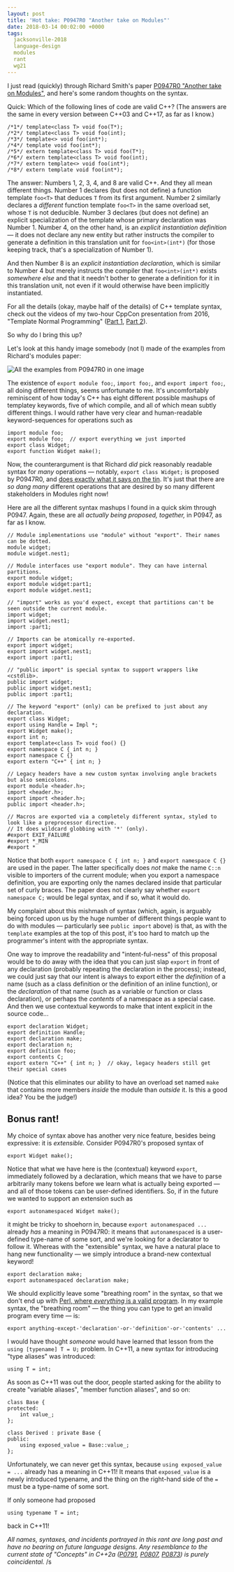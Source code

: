 ```yaml
---
layout: post
title: 'Hot take: P0947R0 "Another take on Modules"'
date: 2018-03-14 00:02:00 +0000
tags:
  jacksonville-2018
  language-design
  modules
  rant
  wg21
---
```


I just read (quickly) through Richard Smith's paper
[P0947R0 "Another take on Modules"](http://www.open-std.org/jtc1/sc22/wg21/docs/papers/2018/p0947r0.html),
and here's some random thoughts on the syntax.

Quick: Which of the following lines of code are valid C++? (The answers are the same in every version
between C++03 and C++17, as far as I know.)

    /*1*/ template<class T> void foo(T*);
    /*2*/ template<class T> void foo(int);
    /*3*/ template<> void foo(int*);
    /*4*/ template void foo(int*);
    /*5*/ extern template<class T> void foo(T*);
    /*6*/ extern template<class T> void foo(int);
    /*7*/ extern template<> void foo(int*);
    /*8*/ extern template void foo(int*);

The answer: Numbers 1, 2, 3, 4, and 8 are valid C++. And they all mean different things.
Number 1 declares (but does not define) a function template `foo<T>` that deduces `T` from its
first argument. Number 2 similarly declares a _different_ function template `foo<T>` in the
same overload set, whose `T` is not deducible. Number 3 declares (but does not define) an
explicit specialization of the template whose primary declaration was Number 1. Number 4,
on the other hand, is an _explicit instantiation definition_ — it does not declare any new
entity but rather instructs the compiler to generate a definition in this translation unit
for `foo<int>(int*)` (for those keeping track, that's a specialization of Number 1).

And then Number 8 is an _explicit instantiation declaration_, which is similar to Number 4
but merely instructs the compiler that `foo<int>(int*)` exists _somewhere else_ and that it
needn't bother to generate a definition for it in this translation unit, not even if it would
otherwise have been implicitly instantiated.

For all the details (okay, maybe half of the details) of C++ template syntax, check out
the videos of my two-hour CppCon presentation from 2016, "Template Normal Programming"
([Part 1](https://www.youtube.com/watch?v=vwrXHznaYLA), [Part 2](https://www.youtube.com/watch?v=VIz6xBvwYd8)).

So why do I bring this up?

Let's look at this handy image somebody (not I) made of the examples from Richard's modules paper:

![All the examples from P0947R0 in one image](https://i.imgur.com/tZ1G47w.png)

The existence of `export module foo;`, `import foo;`, and `export import foo;`, all doing different
things, seems unfortunate to me. It's uncomfortably reminiscent of how today's C++ has eight different
possible mashups of templatey keywords, five of which compile, and all of which mean subtly different things.
I would rather have very clear and human-readable keyword-sequences for operations such as

    import module foo;
    export module foo;  // export everything we just imported
    export class Widget;
    export function Widget make();

Now, the counterargument is that Richard *did* pick reasonably readable syntax for *many* operations
— notably, `export class Widget;` is proposed by P0947R0, and [does exactly what it says on the tin](https://en.wikipedia.org/wiki/Does_exactly_what_it_says_on_the_tin).
It's just that there are *so dang many* different operations that are desired by so many different
stakeholders in Modules right now!

Here are all the different syntax mashups I found in a quick skim through P0947. Again, these are
all *actually being proposed, together,* in P0947, as far as I know.

    // Module implementations use "module" without "export". Their names can be dotted.
    module widget;
    module widget.nest1;

    // Module interfaces use "export module". They can have internal partitions.
    export module widget;
    export module widget:part1;
    export module widget.nest1;

    // "import" works as you'd expect, except that partitions can't be seen outside the current module.
    import widget;
    import widget.nest1;
    import :part1;

    // Imports can be atomically re-exported.
    export import widget;
    export import widget.nest1;
    export import :part1;

    // "public import" is special syntax to support wrappers like <cstdlib>.
    public import widget;
    public import widget.nest1;
    public import :part1;

    // The keyword "export" (only) can be prefixed to just about any declaration.
    export class Widget;
    export using Handle = Impl *;
    export Widget make();
    export int n;
    export template<class T> void foo() {}
    export namespace C { int n; }
    export namespace C {}
    export extern "C++" { int n; }

    // Legacy headers have a new custom syntax involving angle brackets but also semicolons.
    export module <header.h>;
    import <header.h>;
    export import <header.h>;
    public import <header.h>;

    // Macros are exported via a completely different syntax, styled to look like a preprocessor directive.
    // It does wildcard globbing with '*' (only).
    #export EXIT_FAILURE
    #export *_MIN
    #export *

Notice that both `export namespace C { int n; }` and `export namespace C {}` are used in the paper.
The latter specifically does *not* make the name `C::n` visible to importers of the current module;
when you export a namespace definition, you are exporting only the names declared inside that particular
set of curly braces. The paper does not clearly say whether `export namespace C;` would be legal syntax,
and if so, what it would do.
  
My complaint about this mishmash of syntax (which, again, is arguably being forced upon us by the
huge number of different things people want to do with modules — particularly see `public import`
above) is that, as with the `template` examples at the top of this post, it's too hard to match up
the programmer's intent with the appropriate syntax.

One way to improve the readability and "intent-ful-ness" of this proposal would be to do away with
the idea that you can just slap `export` in front of any declaration (probably repeating the declaration
in the process); instead, we could just say that our intent is always to export either the
*definition* of a name (such as a class definition or the definition of an inline function),
or the *declaration* of that name (such as a variable or function or class declaration),
or perhaps the *contents* of a namespace as a special case. And then we use contextual keywords
to make that intent explicit in the source code...

    export declaration Widget;
    export definition Handle;
    export declaration make;
    export declaration n;
    export definition foo;
    export contents C;
    export extern "C++" { int n; }  // okay, legacy headers still get their special cases

(Notice that this eliminates our ability to have an overload set named `make` that contains more members
*inside* the module than *outside* it. Is this a good idea? You be the judge!)

## Bonus rant!

My choice of syntax above has another very nice feature, besides being expressive: it is *extensible.*
Consider P0947R0's proposed syntax of

    export Widget make();

Notice that what we have here is the (contextual) keyword `export`, immediately followed by a declaration,
which means that we have to parse arbitrarily many tokens before we learn what is actually being exported
— and all of those tokens can be user-defined identifiers. So, if in the future we wanted to support
an extension such as

    export autonamespaced Widget make();

it might be tricky to shoehorn in, because `export autonamespaced ...` already *has* a meaning in P0947R0:
it means that `autonamespaced` is a user-defined type-name of some sort, and we're looking for a declarator
to follow it. Whereas with the "extensible" syntax, we have a natural place to hang new functionality —
we simply introduce a brand-new contextual keyword!

    export declaration make;
    export autonamespaced declaration make;

We should explicitly leave some "breathing room" in the syntax, so that we don't end up with
[Perl, where *everything* is a valid program](https://stackoverflow.com/questions/11695110/why-is-this-program-valid-i-was-trying-to-create-a-syntax-error).
In my example syntax, the "breathing room" — the thing you can type to get an invalid program every time —
is:

    export anything-except-'declaration'-or-'definition'-or-'contents' ...

I would have thought *someone* would have learned that lesson from the `using [typename] T = U;` problem.
In C++11, a new syntax for introducing "type aliases" was introduced:

    using T = int;

As soon as C++11 was out the door, people started asking for the ability to create "variable aliases",
"member function aliases", and so on:

    class Base {
    protected:
        int value_;
    };

    class Derived : private Base {
    public:
        using exposed_value = Base::value_;
    };

Unfortunately, we can never get this syntax, because `using exposed_value = ...` already has a meaning
in C++11! It means that `exposed_value` is a newly introduced typename, and the thing on the right-hand side
of the `=` must be a type-name of some sort.

If only someone had proposed

    using typename T = int;

back in C++11!

_All names, syntaxes, and incidents portrayed in this rant are long past and have no bearing on
future language designs.
Any resemblance to the current state of "Concepts" in C++2a ([P0791](http://www.open-std.org/jtc1/sc22/wg21/docs/papers/2017/p0791r0.pdf),
[P0807](http://www.open-std.org/jtc1/sc22/wg21/docs/papers/2017/p0807r0.html),
[P0873](http://www.open-std.org/jtc1/sc22/wg21/docs/papers/2017/p0873r0.html))
is purely coincidental._ /s
